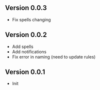 ## Version 0.0.3
- Fix spells changing

## Version 0.0.2
- Add spells
- Add notifications
- Fix error in naming (need to update rules)

## Version 0.0.1
- Init

